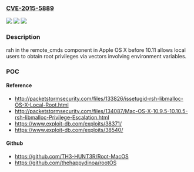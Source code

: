 ### [CVE-2015-5889](https://cve.mitre.org/cgi-bin/cvename.cgi?name=CVE-2015-5889)
![](https://img.shields.io/static/v1?label=Product&message=n%2Fa&color=blue)
![](https://img.shields.io/static/v1?label=Version&message=n%2Fa&color=blue)
![](https://img.shields.io/static/v1?label=Vulnerability&message=n%2Fa&color=brighgreen)

### Description

rsh in the remote_cmds component in Apple OS X before 10.11 allows local users to obtain root privileges via vectors involving environment variables.

### POC

#### Reference
- http://packetstormsecurity.com/files/133826/issetugid-rsh-libmalloc-OS-X-Local-Root.html
- http://packetstormsecurity.com/files/134087/Mac-OS-X-10.9.5-10.10.5-rsh-libmalloc-Privilege-Escalation.html
- https://www.exploit-db.com/exploits/38371/
- https://www.exploit-db.com/exploits/38540/

#### Github
- https://github.com/TH3-HUNT3R/Root-MacOS
- https://github.com/thehappydinoa/rootOS

